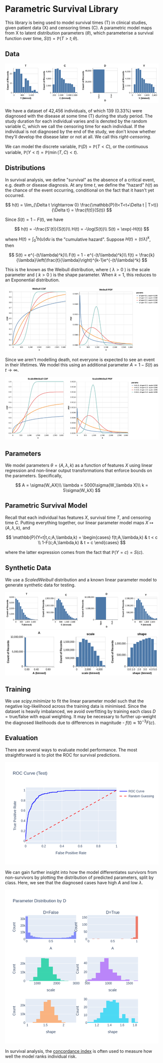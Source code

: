 # Parametric Survival Library
This library is being used to model survival times (T) in clinical studies, given patient data (X) and censoring times (C). A parametric model maps from X to latent distribution parameters ($\theta$), which  parameterise a survival function over time, $S(t)=\mathbb{P}(T>t;\theta)$.

## Data
![TCYD](docs/tcdy.png)

We have a dataset of 42,456 individuals, of which 139 (0.33%) were diagnosed with the disease at some time (T) during the study period. The study duration for each individual varies and is denoted by the random variable C, which we call the censoring time for each individual. If the individual is not diagnosed by the end of the study, we don't know whether they'll develop the disease later or not at all. We call this *right-censoring*.

We can model the discrete variable, $\mathbb{P}(D)=\mathbb{P}(T<C)$, or the continuous variable, $\mathbb{P}(Y < t) = \mathbb{P}(\min(T,C)<t)$.

## Distributions
In survival analysis, we define "survival" as the absence of a critical event, e.g. death or disease diagnosis. At any time $t$, we define the "hazard" $h(t)$ as the chance of the event occurring, conditional on the fact that it hasn't yet occurred.

$$
h(t) = \lim_{\Delta t \rightarrow 0} \frac{\mathbb{P}(t<T<t+\Delta t | T>t)}{\Delta t} = \frac{f(t)}{S(t)}
$$

Since $S(t) = 1-F(t)$, we have

$$
h(t) = -\frac{S'(t)}{S(t)}\\
H(t) = -\log(S(t))\\
S(t) = \exp(-H(t))
$$

where $H(t) = \int_0^t h(u) du$ is the "cumulative hazard". Suppose $H(t) = (t/\lambda)^k$, then

$$
S(t) = e^{-(t/\lambda)^k}\\
F(t) = 1 - e^{-(t/\lambda)^k}\\
f(t) = \frac{k}{\lambda}\left(\frac{t}{\lambda}\right)^{k-1}e^{-(t/\lambda)^k}
$$

This is the known as the Weibull distribution, where \( $\lambda > 0$ \) is the scale parameter and \( $k > 0$ \) is the shape parameter. When $k=1$, this reduces to an Exponential distribution.

![weibull](docs/weibull.png)

Since we aren't modelling death, not everyone is expected to see an event in their lifetimes. We model this using an additional parameter $A = 1-S(t)$ as $t \rightarrow \infty$.

![scaled_weibull](docs/scaled_weibull.png)

## Parameters
We model parameters $\theta = (A, \lambda, k)$ as a function of features $X$ using linear regression and non-linear output transformations that enforce bounds on the parameters. Specifically,

$$
A = \sigma(W_AX)\\
\lambda = 5000\sigma(W_\lambda X)\\
k = 5\sigma(W_kX)
$$

## Parametric Survival Model
Recall that each individual has features $X$, survival time $T$, and censoring time $C$. Putting everything together, our linear parameter model maps $X \mapsto (A,\lambda,k)$, and

$$
\mathbb{P}(Y=t|t,c;A,\lambda,k) = 
\begin{cases}
f(t;A,\lambda,k) & t < c \\
1-F(c;A,\lambda,k) & t = c
\end{cases}
$$

where the latter expression comes from the fact that $\mathbb{P}(Y=c) = S(c)$.

## Synthetic Data
We use a *ScaledWeibull* distribution and a known linear parameter model to generate synthetic data for testing.

![synth_tcdy](docs/synth_tcdy.png)
![synth_param](docs/synth_param.png)

## Training
We use *scipy.minimize* to fit the linear parameter model such that the negative log-likelihood across the training data is minimised. Since the dataset is heavily imbalanced, we avoid overfitting by training each class $D = \text{true/false}$ with equal weighting. It may be necessary to further up-weight the diagnosed likelihoods due to differences in magnitude - $f(t) \approx 10^{-3} F(c)$.

## Evaluation
There are several ways to evaluate model performance. The most straightforward is to plot the ROC for survival predictions.

![roc](docs/roc.png)

We can gain further insight into how the model differentiates survivors from non-survivors by plotting the distribution of predicted parameters, split by class. Here, we see that the diagnosed cases have high $A$ and low $\lambda$.

![pred_param](docs/pred_param.png)

In survival analysis, the [concordance index](https://square.github.io/pysurvival/metrics/c_index.html) is often used to measure how well the model ranks individual risk.
